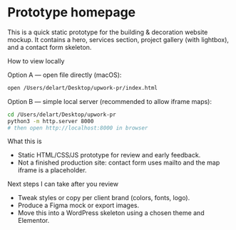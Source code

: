 # Prototype homepage

This is a quick static prototype for the building & decoration website mockup. It contains a hero, services section, project gallery (with lightbox), and a contact form skeleton.

How to view locally

Option A — open file directly (macOS):

```bash
open /Users/delart/Desktop/upwork-pr/index.html
```

Option B — simple local server (recommended to allow iframe maps):

```bash
cd /Users/delart/Desktop/upwork-pr
python3 -m http.server 8000
# then open http://localhost:8000 in browser
```

What this is

- Static HTML/CSS/JS prototype for review and early feedback.
- Not a finished production site: contact form uses mailto and the map iframe is a placeholder.

Next steps I can take after you review

- Tweak styles or copy per client brand (colors, fonts, logo).
- Produce a Figma mock or export images.
- Move this into a WordPress skeleton using a chosen theme and Elementor.

